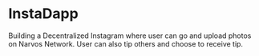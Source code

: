 # InstaDapp
Building a Decentralized Instagram where user can go and upload photos on Narvos Network. User can also tip others  and choose to receive tip.
